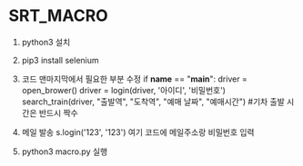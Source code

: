 # SRT_MACRO
 
1. python3 설치

2. pip3 install selenium

3. 코드 맨마지막에서 필요한 부분 수정
if __name__ == "__main__":
    driver = open_brower()
    driver = login(driver, '아이디', '비밀번호')
    search_train(driver, "출발역", "도착역", "예매 날짜", "예매시간") #기차 출발 시간은 반드시 짝수

4. 메일 발송
    s.login('123', '123')  여기 코드에 메일주소랑 비밀번호 입력

4. python3 macro.py 실행
